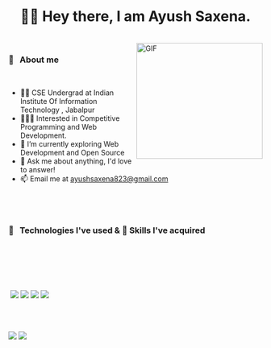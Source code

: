 <h1 align="center">🙌🏻 Hey there, I am Ayush Saxena.</h1>

<br>
<img align="right" width=250px height= 230px alt="GIF" src="https://media1.giphy.com/media/l2R0aUFFfV8OIo4nu/200w.webp?cid=ecf05e47qirxkqebjezutybalm9uuo0gv4dydwkhb9dyihau&rid=200w.webp&ct=g"/>
<h3>📝 &nbsp&nbspAbout me </h3>
 <br>
 
- 👨‍🏫 CSE Undergrad at Indian Institute Of Information Technology , Jabalpur
- 👨🏽‍💻 Interested in Competitive Programming and Web Development.
- 🌱 I’m currently exploring Web Development and Open Source
- 💬 Ask me about anything, I'd love to answer!
- 📫 Email me at ayushsaxena823@gmail.com
 

 <br>

 <br>
   <h2> </h2>
<h3>🔧 &nbsp&nbspTechnologies I've used & 🤹 Skills I've acquired </h3>
<br>

<img src="https://img.shields.io/badge/C%2B%2B-00599C?style=for-the-badge&logo=c%2B%2B&logoColor=white" alt="">    <img src="https://img.shields.io/badge/C-00599C?style=for-the-badge&logo=c&logoColor=white" alt="">    <img src="https://img.shields.io/badge/Python-3776AB?style=for-the-badge&logo=python&logoColor=white" alt="">    <img src="https://img.shields.io/badge/Java-ED8B00?style=for-the-badge&logo=java&logoColor=white" alt="">    <img src="https://img.shields.io/badge/HTML5-E34F26?style=for-the-badge&logo=html5&logoColor=white" alt="">    <img src="https://img.shields.io/badge/CSS-239120?&style=for-the-badge&logo=css3&logoColor=white" alt="">    <img src="https://img.shields.io/badge/JavaScript-F7DF1E?style=for-the-badge&logo=javascript&logoColor=black" alt="">
 
<img src="https://img.shields.io/badge/Node.js-43853D?style=for-the-badge&logo=node.js&logoColor=white" alt="">  <img src="https://img.shields.io/badge/Express.js-000000?style=for-the-badge&logo=express&logoColor=white" alt="">    <img src="https://img.shields.io/badge/React-20232A?style=for-the-badge&logo=react&logoColor=61DAFB" alt="">    <img src="https://img.shields.io/badge/MongoDB-4EA94B?style=for-the-badge&logo=mongodb&logoColor=white" alt="">    <img src="https://img.shields.io/badge/Npm-DC322F?style=for-the-badge&logo=npm&logoColor=white" alt="">    <img src="https://img.shields.io/badge/Git-FF4500?style=for-the-badge&logo=git&logoColor=white" alt="">

<img src="https://img.shields.io/badge/Socket.io-010101?&style=for-the-badge&logo=Socket.io&logoColor=white" alt=""> <img src="https://img.shields.io/badge/Bootstrap-563D7C?style=for-the-badge&logo=bootstrap&logoColor=white"> <img src= "https://img.shields.io/badge/PHP-777BB4?style=for-the-badge&logo=php&logoColor=white"> <img src="https://img.shields.io/badge/jQuery-0769AD?style=for-the-badge&logo=jquery&logoColor=white"> <img src="https://img.shields.io/badge/Ubuntu-E95420?style=for-the-badge&logo=ubuntu&logoColor=white">


<h2> </h2>
 <br>

  <img align="center" src="https://github-readme-stats.vercel.app/api?username=optimm&theme=radical&show_icons=true"> <img align="center" src="https://github-readme-stats.vercel.app/api/top-langs/?username=optimm&layout=compact&theme=radical">
  
  
 <br>

